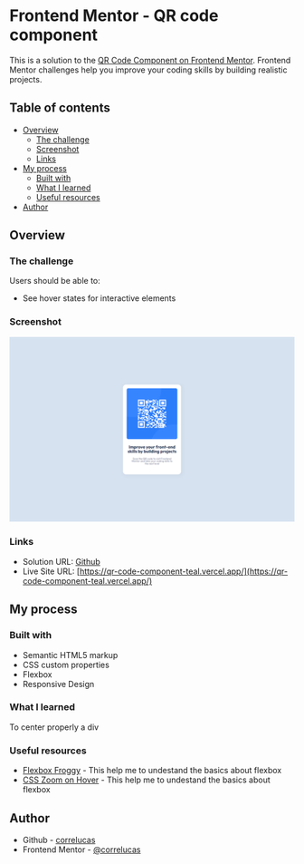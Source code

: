 # Frontend Mentor - QR code component

This is a solution to the [QR Code Component on Frontend Mentor](https://www.frontendmentor.io/challenges/qr-code-component-iux_sIO_H). Frontend Mentor challenges help you improve your coding skills by building realistic projects. 

## Table of contents

- [Overview](#overview)
  - [The challenge](#the-challenge)
  - [Screenshot](#screenshot)
  - [Links](#links)
- [My process](#my-process)
  - [Built with](#built-with)
  - [What I learned](#what-i-learned)
  - [Useful resources](#useful-resources)
- [Author](#author)


## Overview

### The challenge

Users should be able to:

- See hover states for interactive elements

### Screenshot

![](./screenshot/screenshot-desktop.png)



### Links

- Solution URL: [Github](https://qr-code-component-teal.vercel.app/)
- Live Site URL: [https://qr-code-component-teal.vercel.app/](https://qr-code-component-teal.vercel.app/)


## My process

### Built with

- Semantic HTML5 markup
- CSS custom properties
- Flexbox
- Responsive Design


### What I learned

To center properly a div

### Useful resources

- [Flexbox Froggy](https://flexboxfroggy.com/) - This help me to undestand the basics about flexbox
- [CSS Zoom on Hover](https://codepen.io/lucy_wheel/pen/VxYzKP) - This help me to undestand the basics about flexbox


## Author
- Github - [correlucas](https://github.com/correlucas/order-summary-component)
- Frontend Mentor - [@correlucas](https://www.frontendmentor.io/profile/yourusername)




